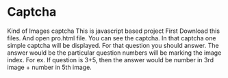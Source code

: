 # Captcha
Kind of Images captcha
This is javascript based project
First Download this files. And open pro.html file. 
You can see the captcha. In that captcha one simple captcha will be displayed.
For that question you should answer. The answer would be the particular question numbers will be marking the image index.
For ex. If question is 3+5, then the answer would be number in 3rd image + number in 5th image.
